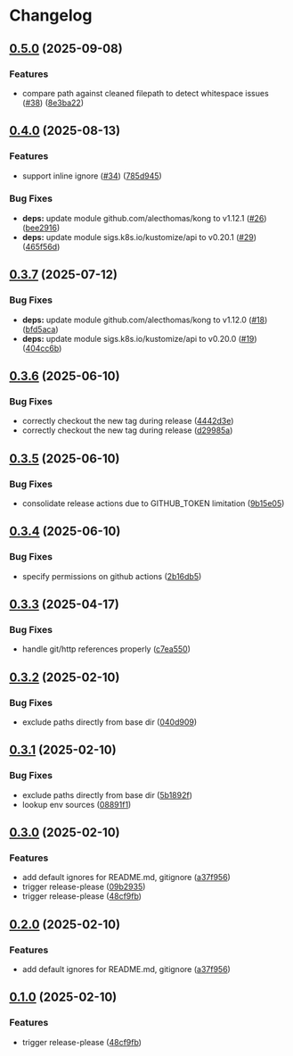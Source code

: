 # Changelog

## [0.5.0](https://github.com/groq/kustomize-lint/compare/v0.4.0...v0.5.0) (2025-09-08)


### Features

* compare path against cleaned filepath to detect whitespace issues ([#38](https://github.com/groq/kustomize-lint/issues/38)) ([8e3ba22](https://github.com/groq/kustomize-lint/commit/8e3ba2222c934d4adc93afc89f056120c685f659))

## [0.4.0](https://github.com/groq/kustomize-lint/compare/v0.3.7...v0.4.0) (2025-08-13)


### Features

* support inline ignore ([#34](https://github.com/groq/kustomize-lint/issues/34)) ([785d945](https://github.com/groq/kustomize-lint/commit/785d945b23db059378e1521f820c718033a8f6fa))


### Bug Fixes

* **deps:** update module github.com/alecthomas/kong to v1.12.1 ([#26](https://github.com/groq/kustomize-lint/issues/26)) ([bee2916](https://github.com/groq/kustomize-lint/commit/bee2916bbdf650e5b7cb62cb1b206247ba6b21f8))
* **deps:** update module sigs.k8s.io/kustomize/api to v0.20.1 ([#29](https://github.com/groq/kustomize-lint/issues/29)) ([465f56d](https://github.com/groq/kustomize-lint/commit/465f56d754623c37ec4ce32ef507779afbff6555))

## [0.3.7](https://github.com/groq/kustomize-lint/compare/v0.3.6...v0.3.7) (2025-07-12)


### Bug Fixes

* **deps:** update module github.com/alecthomas/kong to v1.12.0 ([#18](https://github.com/groq/kustomize-lint/issues/18)) ([bfd5aca](https://github.com/groq/kustomize-lint/commit/bfd5acaef614579904d673e329139223dd657d4d))
* **deps:** update module sigs.k8s.io/kustomize/api to v0.20.0 ([#19](https://github.com/groq/kustomize-lint/issues/19)) ([404cc6b](https://github.com/groq/kustomize-lint/commit/404cc6b030010e8d69b3d1eba8b8bf566d0a980f))

## [0.3.6](https://github.com/groq/kustomize-lint/compare/v0.3.5...v0.3.6) (2025-06-10)


### Bug Fixes

* correctly checkout the new tag during release ([4442d3e](https://github.com/groq/kustomize-lint/commit/4442d3e8e410ee2dd88e24a3483bf8e68d7eb2d4))
* correctly checkout the new tag during release ([d29985a](https://github.com/groq/kustomize-lint/commit/d29985a338acbde1695319ba6895d8bdfc512401))

## [0.3.5](https://github.com/groq/kustomize-lint/compare/v0.3.4...v0.3.5) (2025-06-10)


### Bug Fixes

* consolidate release actions due to GITHUB_TOKEN limitation ([9b15e05](https://github.com/groq/kustomize-lint/commit/9b15e055e4b451891a722ad90d58f7d06604863e))

## [0.3.4](https://github.com/groq/kustomize-lint/compare/v0.3.3...v0.3.4) (2025-06-10)


### Bug Fixes

* specify permissions on github actions ([2b16db5](https://github.com/groq/kustomize-lint/commit/2b16db5f707ffe3a5634912090a8343c033b6ec2))

## [0.3.3](https://github.com/groq/kustomize-lint/compare/v0.3.2...v0.3.3) (2025-04-17)


### Bug Fixes

* handle git/http references properly ([c7ea550](https://github.com/groq/kustomize-lint/commit/c7ea5503a1610d67ccd53d715b0994f1dab27cf6))

## [0.3.2](https://github.com/groq/kustomize-lint/compare/v0.3.1...v0.3.2) (2025-02-10)


### Bug Fixes

* exclude paths directly from base dir ([040d909](https://github.com/groq/kustomize-lint/commit/040d90904c70ce08366c04584b9e97f26bd3ba2b))

## [0.3.1](https://github.com/groq/kustomize-lint/compare/v0.3.0...v0.3.1) (2025-02-10)


### Bug Fixes

* exclude paths directly from base dir ([5b1892f](https://github.com/groq/kustomize-lint/commit/5b1892f2c4ece5d5d70804916665b038af7eb94b))
* lookup env sources ([08891f1](https://github.com/groq/kustomize-lint/commit/08891f1a4825ae62bd111cbc68401dedf6e613a3))

## [0.3.0](https://github.com/groq/kustomize-lint/compare/v0.2.0...v0.3.0) (2025-02-10)


### Features

* add default ignores for README.md, gitignore ([a37f956](https://github.com/groq/kustomize-lint/commit/a37f956c4c963e1887b06e5e3fee3062251178b9))
* trigger release-please ([09b2935](https://github.com/groq/kustomize-lint/commit/09b29350930270d93ce4feb574f949e16c8404eb))
* trigger release-please ([48cf9fb](https://github.com/groq/kustomize-lint/commit/48cf9fbc1411d36c9ccea12419288763c03c7751))

## [0.2.0](https://github.com/groq/kustomize-lint/compare/v0.1.0...v0.2.0) (2025-02-10)


### Features

* add default ignores for README.md, gitignore ([a37f956](https://github.com/groq/kustomize-lint/commit/a37f956c4c963e1887b06e5e3fee3062251178b9))

## [0.1.0](https://github.com/groq/kustomize-lint/compare/v0.0.1...v0.1.0) (2025-02-10)


### Features

* trigger release-please ([48cf9fb](https://github.com/groq/kustomize-lint/commit/48cf9fbc1411d36c9ccea12419288763c03c7751))
